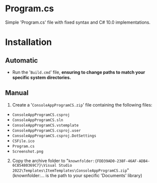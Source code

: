 # Program.cs
Simple 'Program.cs' file with fixed syntax and C# 10.0 implementations.

# Installation
## Automatic
- Run the '```Build.cmd```' file, **ensuring to change paths to match your specific system directories.**
## Manual
1. Create a '```ConsoleAppProgramCS.zip```' file containing the following files:
  - ```ConsoleAppProgramCS.csproj```
  - ```ConsoleAppProgramCS.sln```
  - ```ConsoleAppProgramCS.vstemplate```
  - ```ConsoleAppProgramCS.csproj.user```
  - ```ConsoleAppProgramCS.csproj.DotSettings```
  - ```CSFile.ico```
  - ```Program.cs```
  - ```Screenshot.png```
2. Copy the archive folder to "```knownfolder:{FDD39AD0-238F-46AF-ADB4-6C85480369C7}\Visual Studio 2022\Templates\ItemTemplates\ConsoleAppProgramCS.zip```" (knownfolder:... is the path to your specific 'Documents' library)

